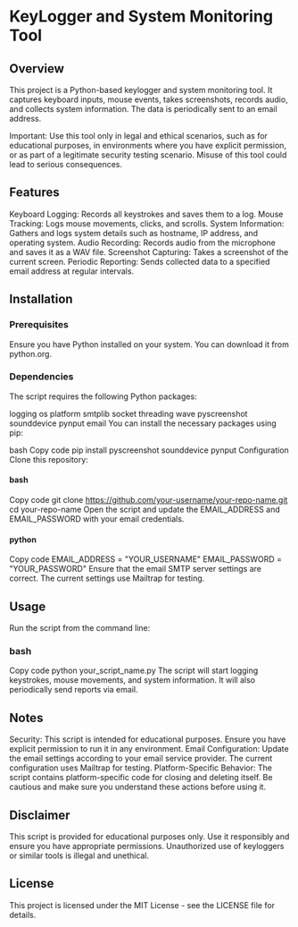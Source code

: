 # KeyLogger and System Monitoring Tool
## Overview
This project is a Python-based keylogger and system monitoring tool. It captures keyboard inputs, mouse events, takes screenshots, records audio, and collects system information. The data is periodically sent to an email address.

Important: Use this tool only in legal and ethical scenarios, such as for educational purposes, in environments where you have explicit permission, or as part of a legitimate security testing scenario. Misuse of this tool could lead to serious consequences.

## Features
Keyboard Logging: Records all keystrokes and saves them to a log.
Mouse Tracking: Logs mouse movements, clicks, and scrolls.
System Information: Gathers and logs system details such as hostname, IP address, and operating system.
Audio Recording: Records audio from the microphone and saves it as a WAV file.
Screenshot Capturing: Takes a screenshot of the current screen.
Periodic Reporting: Sends collected data to a specified email address at regular intervals.
## Installation
### Prerequisites
Ensure you have Python installed on your system. You can download it from python.org.

### Dependencies
The script requires the following Python packages:

logging
os
platform
smtplib
socket
threading
wave
pyscreenshot
sounddevice
pynput
email
You can install the necessary packages using pip:

bash
Copy code
pip install pyscreenshot sounddevice pynput
Configuration
Clone this repository:

#### bash
Copy code
git clone https://github.com/your-username/your-repo-name.git
cd your-repo-name
Open the script and update the EMAIL_ADDRESS and EMAIL_PASSWORD with your email credentials.

#### python
Copy code
EMAIL_ADDRESS = "YOUR_USERNAME"
EMAIL_PASSWORD = "YOUR_PASSWORD"
Ensure that the email SMTP server settings are correct. The current settings use Mailtrap for testing.

## Usage
Run the script from the command line:

### bash
Copy code
python your_script_name.py
The script will start logging keystrokes, mouse movements, and system information. It will also periodically send reports via email.

## Notes
Security: This script is intended for educational purposes. Ensure you have explicit permission to run it in any environment.
Email Configuration: Update the email settings according to your email service provider. The current configuration uses Mailtrap for testing.
Platform-Specific Behavior: The script contains platform-specific code for closing and deleting itself. Be cautious and make sure you understand these actions before using it.
## Disclaimer
This script is provided for educational purposes only. Use it responsibly and ensure you have appropriate permissions. Unauthorized use of keyloggers or similar tools is illegal and unethical.

## License
This project is licensed under the MIT License - see the LICENSE file for details.
